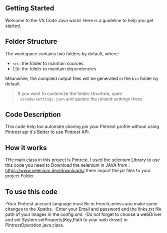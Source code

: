 ## Getting Started

Welcome to the VS Code Java world. Here is a guideline to help you get started.

## Folder Structure

The workspace contains two folders by default, where:

- `src`: the folder to maintain sources
- `lib`: the folder to maintain dependencies

Meanwhile, the compiled output files will be generated in the `bin` folder by default.

> If you want to customize the folder structure, open `.vscode/settings.json` and update the related settings there.


## Code  Description
This code help too automate sharing pin your Pintrest profile without using Pintrest api
it's Better to use Pintrest API.
## How it works
  THe main class in this project is Pintrest.
  I used the selenium Library  to use this code you need to Download the selenium in JAVA from : https://www.selenium.dev/downloads/
them import the jar files to your project Folder.
## To use this code
  -Your Pintrest account language must Be in french,unless you make some changes to the Xpaths.
  -Enter your Email and password and the links.txt file path of your images in the config.xml.
  -Do not forget to choose a webDriver and set System.setProperty(Key,Path to your web driver) in PintrestOperation.java class.

 


